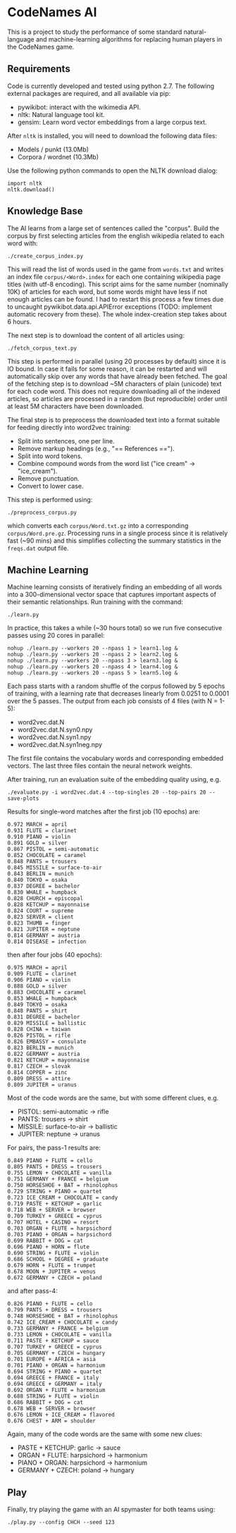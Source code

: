 CodeNames AI
============

This is a project to study the performance of some standard natural-language and
machine-learning algorithms for replacing human players in the CodeNames game.

Requirements
------------

Code is currently developed and tested using python 2.7.  The following external
packages are required, and all available via pip:
 - pywikibot: interact with the wikimedia API.
 - nltk: Natural language tool kit.
 - gensim: Learn word vector embeddings from a large corpus text.

After `nltk` is installed, you will need to download the following data files:
- Models / punkt (13.0Mb)
- Corpora / wordnet (10.3Mb)

Use the following python commands to open the NLTK download dialog:
```
import nltk
nltk.download()
```

Knowledge Base
--------------

The AI learns from a large set of sentences called the "corpus". Build the
corpus by first selecting articles from the english wikipedia related to each
word with:
```
./create_corpus_index.py
```
This will read the list of words used in the game from `words.txt` and writes an
index file `corpus/<Word>.index` for each one containing wikipedia page titles (with
utf-8 encoding).  This script aims for the same number (nominally 10K) of articles
for each word, but some words might have less if not enough articles can be found.
I had to restart this process a few times due to uncaught pywikibot.data.api.APIError
exceptions (TODO: implement automatic recovery from these).  The whole index-creation
step takes about 6 hours.

The next step is to download the content of all articles using:
```
./fetch_corpus_text.py
```
This step is performed in parallel (using 20 processes by default) since it is IO bound.
In case it fails for some reason, it can be restarted and will automatically skip over
any words that have already been fetched.  The goal of the fetching step is to download
~5M characters of plain (unicode) text for each code word.  This does not require
downloading all of the indexed articles, so articles are processed in a random (but
reproducible) order until at least 5M characters have been downloaded.

The final step is to preprocess the downloaded text into a format suitable for
feeding directly into word2vec training:
- Split into sentences, one per line.
- Remove markup headings (e.g., "== References ==").
- Split into word tokens.
- Combine compound words from the word list ("ice cream" -> "ice_cream").
- Remove punctuation.
- Convert to lower case.

This step is performed using:
```
./preprocess_corpus.py
```
which converts each `corpus/Word.txt.gz` into a corresponding `corpus/Word.pre.gz`.
Processing runs in a single process since it is relatively fast (~90 mins) and this
simplifies collecting the summary statistics in the `freqs.dat` output file.

Machine Learning
----------------

Machine learning consists of iteratively finding an embedding of all words into a
300-dimensional vector space that captures important aspects of their semantic
relationships. Run training with the command:
```
./learn.py
```
In practice, this takes a while (~30 hours total) so we run five consecutive
passes using 20 cores in parallel:
```
nohup ./learn.py --workers 20 --npass 1 > learn1.log &
nohup ./learn.py --workers 20 --npass 2 > learn2.log &
nohup ./learn.py --workers 20 --npass 3 > learn3.log &
nohup ./learn.py --workers 20 --npass 4 > learn4.log &
nohup ./learn.py --workers 20 --npass 5 > learn5.log &
```
Each pass starts with a random shuffle of the corpus followed by 5 epochs of training,
with a learning rate that decreases linearly from 0.0251 to 0.0001 over the 5 passes.
The output from each job consists of 4 files (with N = 1-5):
- word2vec.dat.N
- word2vec.dat.N.syn0.npy
- word2vec.dat.N.syn1.npy
- word2vec.dat.N.syn1neg.npy

The first file contains the vocabulary words and corresponding embedded vectors.
The last three files contain the neural network weights.

After training, run an evaluation suite of the embedding quality using, e.g.
```
./evaluate.py -i word2vec.dat.4 --top-singles 20 --top-pairs 20 --save-plots
```
Results for single-word matches after the first job (10 epochs) are:
```
0.972 MARCH = april
0.931 FLUTE = clarinet
0.910 PIANO = violin
0.891 GOLD = silver
0.867 PISTOL = semi-automatic
0.852 CHOCOLATE = caramel
0.848 PANTS = trousers
0.845 MISSILE = surface-to-air
0.843 BERLIN = munich
0.840 TOKYO = osaka
0.837 DEGREE = bachelor
0.830 WHALE = humpback
0.828 CHURCH = episcopal
0.828 KETCHUP = mayonnaise
0.824 COURT = supreme
0.823 SERVER = client
0.823 THUMB = finger
0.821 JUPITER = neptune
0.814 GERMANY = austria
0.814 DISEASE = infection
```
then after four jobs (40 epochs):
```
0.975 MARCH = april
0.909 FLUTE = clarinet
0.906 PIANO = violin
0.888 GOLD = silver
0.883 CHOCOLATE = caramel
0.853 WHALE = humpback
0.849 TOKYO = osaka
0.848 PANTS = shirt
0.831 DEGREE = bachelor
0.829 MISSILE = ballistic
0.828 CHINA = taiwan
0.826 PISTOL = rifle
0.826 EMBASSY = consulate
0.823 BERLIN = munich
0.822 GERMANY = austria
0.821 KETCHUP = mayonnaise
0.817 CZECH = slovak
0.814 COPPER = zinc
0.809 DRESS = attire
0.809 JUPITER = uranus
```
Most of the code words are the same, but with some different clues, e.g.
- PISTOL: semi-automatic -> rifle
- PANTS: trousers -> shirt
- MISSILE: surface-to-air -> ballistic
- JUPITER: neptune -> uranus

For pairs, the pass-1 results are:
```
0.849 PIANO + FLUTE = cello
0.805 PANTS + DRESS = trousers
0.755 LEMON + CHOCOLATE = vanilla
0.751 GERMANY + FRANCE = belgium
0.750 HORSESHOE + BAT = rhinolophus
0.729 STRING + PIANO = quartet
0.723 ICE_CREAM + CHOCOLATE = candy
0.719 PASTE + KETCHUP = garlic
0.718 WEB + SERVER = browser
0.709 TURKEY + GREECE = cyprus
0.707 HOTEL + CASINO = resort
0.703 ORGAN + FLUTE = harpsichord
0.703 PIANO + ORGAN = harpsichord
0.699 RABBIT + DOG = cat
0.696 PIANO + HORN = flute
0.690 STRING + FLUTE = violin
0.686 SCHOOL + DEGREE = graduate
0.679 HORN + FLUTE = trumpet
0.678 MOON + JUPITER = venus
0.672 GERMANY + CZECH = poland
```
and after pass-4:
```
0.826 PIANO + FLUTE = cello
0.799 PANTS + DRESS = trousers
0.748 HORSESHOE + BAT = rhinolophus
0.742 ICE_CREAM + CHOCOLATE = candy
0.733 GERMANY + FRANCE = belgium
0.733 LEMON + CHOCOLATE = vanilla
0.711 PASTE + KETCHUP = sauce
0.707 TURKEY + GREECE = cyprus
0.705 GERMANY + CZECH = hungary
0.701 EUROPE + AFRICA = asia
0.701 PIANO + ORGAN = harmonium
0.694 STRING + PIANO = quartet
0.694 GREECE + FRANCE = italy
0.694 GREECE + GERMANY = italy
0.692 ORGAN + FLUTE = harmonium
0.688 STRING + FLUTE = violin
0.686 RABBIT + DOG = cat
0.678 WEB + SERVER = browser
0.676 LEMON + ICE_CREAM = flavored
0.676 CHEST + ARM = shoulder
```
Again, many of the code words are the same with some new clues:
- PASTE + KETCHUP: garlic -> sauce
- ORGAN + FLUTE: harpsichord -> harmonium
- PIANO + ORGAN: harpsichord -> harmonium
- GERMANY + CZECH: poland -> hungary

Play
----

Finally, try playing the game with an AI spymaster for both teams using:
```
./play.py --config CHCH --seed 123
```
